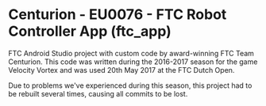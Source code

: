 # Centurion - EU0076 - FTC Robot Controller App (ftc_app)
FTC Android Studio project with custom code by award-winning FTC Team Centurion.
This code was written during the 2016-2017 season for the game Velocity Vortex and was used 20th May 2017 at the FTC Dutch Open.

Due to problems we've experienced during this season, this project had to be rebuilt several times, causing all commits to be lost.